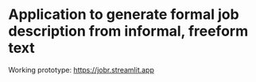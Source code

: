 # Application to generate formal job description from informal, freeform text

Working prototype:
https://jobr.streamlit.app
